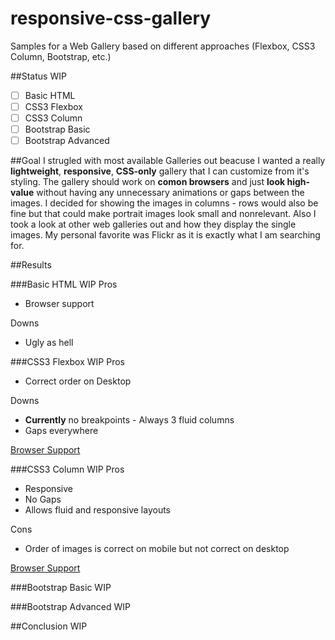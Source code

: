 # responsive-css-gallery
Samples for a Web Gallery based on different approaches (Flexbox, CSS3 Column, Bootstrap, etc.)

##Status
WIP
-[ ] Basic HTML
-[ ] CSS3 Flexbox
-[ ] CSS3 Column
-[ ] Bootstrap Basic
-[ ] Bootstrap Advanced

##Goal
I strugled with most available Galleries out beacuse I wanted a really **lightweight**, **responsive**, **CSS-only** gallery that I can customize from it's styling.
The gallery should work on **comon browsers** and just **look high-value** without having any unnecessary animations or gaps between the images.
I decided for showing the images in columns - rows would also be fine but that could make portrait images look small and nonrelevant.
Also I took a look at other web galleries out and how they display the single images. My personal favorite was Flickr as it is exactly what I am searching for.

##Results

###Basic HTML
WIP
Pros
- Browser support

Downs
- Ugly as hell

###CSS3 Flexbox
WIP
Pros
- Correct order on Desktop

Downs
- **Currently** no breakpoints - Always 3 fluid columns
- Gaps everywhere

[Browser Support](http://caniuse.com/#search=flexbox)

###CSS3 Column
WIP
Pros
- Responsive
- No Gaps
- Allows fluid and responsive layouts

Cons
- Order of images is correct on mobile but not correct on desktop

[Browser Support](http://caniuse.com/#feat=multicolumn)

###Bootstrap Basic
WIP

###Bootstrap Advanced
WIP

##Conclusion
WIP